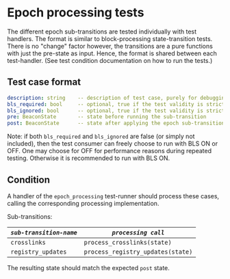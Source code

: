 # Epoch processing tests

The different epoch sub-transitions are tested individually with test handlers.
The format is similar to block-processing state-transition tests.
There is no "change" factor however, the transitions are a pure functions with just the pre-state as input.
Hence, the format is shared between each test-handler. (See test condition documentation on how to run the tests.)

## Test case format

```yaml
description: string    -- description of test case, purely for debugging purposes
bls_required: bool     -- optional, true if the test validity is strictly dependent on BLS being ON. False otherwise.
bls_ignored: bool      -- optional, true if the test validity is strictly dependent on BLS being OFF. False otherwise.
pre: BeaconState       -- state before running the sub-transition
post: BeaconState      -- state after applying the epoch sub-transition.
```

Note: if both `bls_required` and `bls_ignored` are false (or simply not included),
 then the test consumer can freely choose to run with BLS ON or OFF.
One may choose for OFF for performance reasons during repeated testing. Otherwise it is recommended to run with BLS ON.

## Condition

A handler of the `epoch_processing` test-runner should process these cases, 
 calling the corresponding processing implementation.

Sub-transitions:

| *`sub-transition-name`* | *`processing call`*               |
|-------------------------|-----------------------------------|
| `crosslinks`            | `process_crosslinks(state)`       |
| `registry_updates`      | `process_registry_updates(state)` |

The resulting state should match the expected `post` state.
